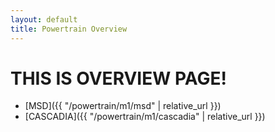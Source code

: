 ```yaml
---
layout: default
title: Powertrain Overview
---
```


# THIS IS OVERVIEW PAGE!

- [MSD]({{ "/powertrain/m1/msd" | relative_url }})
- [CASCADIA]({{ "/powertrain/m1/cascadia" | relative_url }})
